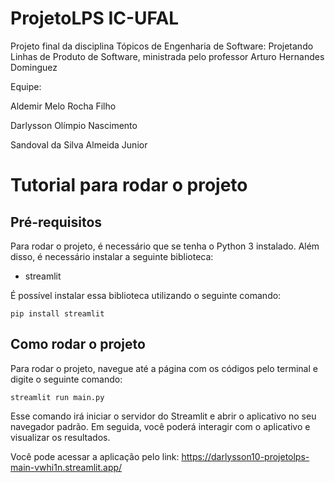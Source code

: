 # ProjetoLPS IC-UFAL
Projeto final da disciplina Tópicos de Engenharia de Software: Projetando Linhas de Produto de Software, ministrada pelo professor Arturo Hernandes Dominguez

Equipe:

Aldemir Melo Rocha Filho

Darlysson Olímpio Nascimento

Sandoval da Silva Almeida Junior


# Tutorial para rodar o projeto

## Pré-requisitos
Para rodar o projeto, é necessário que se tenha o Python 3 instalado. Além disso, é necessário instalar a seguinte biblioteca:

- streamlit

É possível instalar essa biblioteca utilizando o seguinte comando:

```
pip install streamlit
```

## Como rodar o projeto
Para rodar o projeto, navegue até a página com os códigos pelo terminal e digite o seguinte comando:

```
streamlit run main.py
```

Esse comando irá iniciar o servidor do Streamlit e abrir o aplicativo no seu navegador padrão. Em seguida, você poderá interagir com o aplicativo e visualizar os resultados.

Você pode acessar a aplicação pelo link: https://darlysson10-projetolps-main-vwhi1n.streamlit.app/
